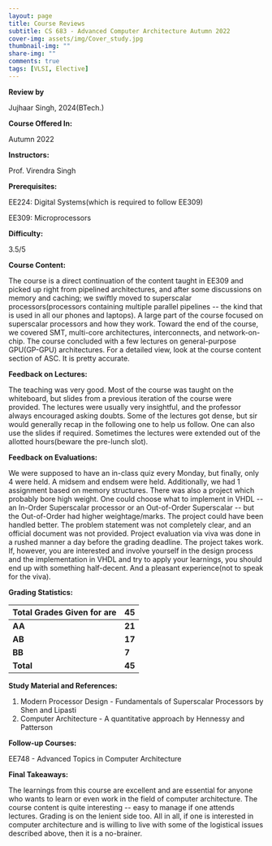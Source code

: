 ```yaml
---
layout: page
title: Course Reviews
subtitle: CS 683 - Advanced Computer Architecture Autumn 2022
cover-img: assets/img/Cover_study.jpg
thumbnail-img: ""
share-img: ""
comments: true
tags: [VLSI, Elective]
---
```


**Review by**

Jujhaar Singh, 2024(BTech.)

**Course Offered In:**

Autumn 2022

**Instructors:**

Prof. Virendra Singh

**Prerequisites:**

EE224: Digital Systems(which is required to follow EE309)

EE309: Microprocessors

**Difficulty:**

3.5/5

**Course Content:**

The course is a direct continuation of the content taught in EE309 and picked up right from pipelined architectures, and after some discussions on memory and caching; we swiftly moved to superscalar processors(processors containing multiple parallel pipelines -- the kind that is used in all our phones and laptops). A large part of the course focused on superscalar processors and how they work. Toward the end of the course, we covered SMT, multi-core architectures, interconnects, and network-on-chip. The course concluded with a few lectures on general-purpose GPU(GP-GPU) architectures.
For a detailed view, look at the course content section of ASC. It is pretty accurate.

**Feedback on Lectures:**

The teaching was very good. Most of the course was taught on the whiteboard, but slides from a previous iteration of the course were provided. The lectures were usually very insightful, and the professor always encouraged asking doubts. Some of the lectures got dense, but sir would generally recap in the following one to help us follow. One can also use the slides if required. Sometimes the lectures were extended out of the allotted hours(beware the pre-lunch slot). 

**Feedback on Evaluations:**

We were supposed to have an in-class quiz every Monday, but finally, only 4 were held. A midsem and endsem were held. Additionally, we had 1 assignment based on memory structures. 
There was also a project which probably bore high weight. One could choose what to implement in VHDL -- an In-Order Superscalar processor or an Out-of-Order Superscalar -- but the Out-of-Order had higher weightage/marks. The project could have been handled better. The problem statement was not completely clear, and an official document was not provided. Project evaluation via viva was done in a rushed manner a day before the grading deadline. 
The project takes work. If, however, you are interested and involve yourself in the design process and the implementation in VHDL and try to apply your learnings, you should end up with something half-decent. And a pleasant experience(not to speak for the viva). 

**Grading Statistics:**

| **Total Grades Given for are** | **45** |
| :----------------------------- | ------ |
| **AA**                         | **21** |
| **AB**                         | **17** |
| **BB**                         | **7**  |
| **Total**                      | **45** |

**Study Material and References:**

1. Modern Processor Design - Fundamentals of Superscalar Processors by Shen and Lipasti
2. Computer Architecture - A quantitative approach by Hennessy and Patterson

**Follow-up Courses:**

EE748 - Advanced Topics in Computer Architecture

**Final Takeaways:**

The learnings from this course are excellent and are essential for anyone who wants to learn or even work in the field of computer architecture. The course content is quite interesting -- easy to manage if one attends lectures. Grading is on the lenient side too. 
All in all, if one is interested in computer architecture and is willing to live with some of the logistical issues described above, then it is a no-brainer. 
